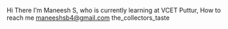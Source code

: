 Hi There
I’m Maneesh S,
who is currently learning at
VCET Puttur,
How to reach me
maneeshsb4@gmail.com
the_collectors_taste


